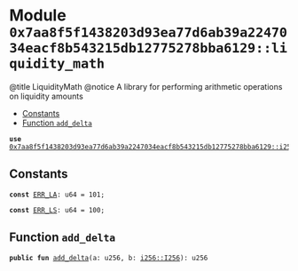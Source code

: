 
<a id="0x7aa8f5f1438203d93ea77d6ab39a2247034eacf8b543215db12775278bba6129_liquidity_math"></a>

# Module `0x7aa8f5f1438203d93ea77d6ab39a2247034eacf8b543215db12775278bba6129::liquidity_math`

@title LiquidityMath
@notice A library for performing arithmetic operations on liquidity amounts


-  [Constants](#@Constants_0)
-  [Function `add_delta`](#0x7aa8f5f1438203d93ea77d6ab39a2247034eacf8b543215db12775278bba6129_liquidity_math_add_delta)


<pre><code><b>use</b> <a href="i256.md#0x7aa8f5f1438203d93ea77d6ab39a2247034eacf8b543215db12775278bba6129_i256">0x7aa8f5f1438203d93ea77d6ab39a2247034eacf8b543215db12775278bba6129::i256</a>;
</code></pre>



<a id="@Constants_0"></a>

## Constants


<a id="0x7aa8f5f1438203d93ea77d6ab39a2247034eacf8b543215db12775278bba6129_liquidity_math_ERR_LA"></a>



<pre><code><b>const</b> <a href="liquidity_math.md#0x7aa8f5f1438203d93ea77d6ab39a2247034eacf8b543215db12775278bba6129_liquidity_math_ERR_LA">ERR_LA</a>: u64 = 101;
</code></pre>



<a id="0x7aa8f5f1438203d93ea77d6ab39a2247034eacf8b543215db12775278bba6129_liquidity_math_ERR_LS"></a>



<pre><code><b>const</b> <a href="liquidity_math.md#0x7aa8f5f1438203d93ea77d6ab39a2247034eacf8b543215db12775278bba6129_liquidity_math_ERR_LS">ERR_LS</a>: u64 = 100;
</code></pre>



<a id="0x7aa8f5f1438203d93ea77d6ab39a2247034eacf8b543215db12775278bba6129_liquidity_math_add_delta"></a>

## Function `add_delta`



<pre><code><b>public</b> <b>fun</b> <a href="liquidity_math.md#0x7aa8f5f1438203d93ea77d6ab39a2247034eacf8b543215db12775278bba6129_liquidity_math_add_delta">add_delta</a>(a: u256, b: <a href="i256.md#0x7aa8f5f1438203d93ea77d6ab39a2247034eacf8b543215db12775278bba6129_i256_I256">i256::I256</a>): u256
</code></pre>

